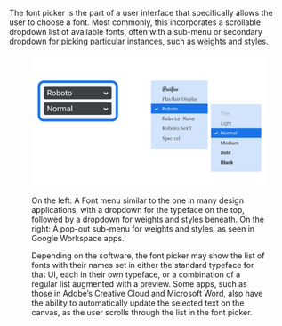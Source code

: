 The font picker is the part of a user interface that specifically allows the user to choose a font. Most commonly, this incorporates a scrollable dropdown list of available fonts, often with a sub-menu or secondary dropdown for picking particular instances, such as weights and styles.

<figure>

![INSERT_ALT](images/thumbnail.svg)

<figcaption>On the left: A Font menu similar to the one in many design applications, with a dropdown for the typeface on the top, followed by a dropdown for weights and styles beneath. On the right: A pop-out sub-menu for weights and styles, as seen in Google Workspace apps.</figcaption>

Depending on the software, the font picker may show the list of fonts with their names set in either the standard typeface for that UI, each in their own typeface, or a combination of a regular list augmented with a preview. Some apps, such as those in Adobe’s Creative Cloud and Microsoft Word, also have the ability to automatically update the selected text on the canvas, as the user scrolls through the list in the font picker.
